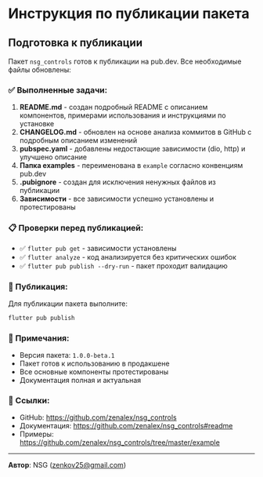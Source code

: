 # Инструкция по публикации пакета

## Подготовка к публикации

Пакет `nsg_controls` готов к публикации на pub.dev. Все необходимые файлы обновлены:

### ✅ Выполненные задачи:

1. **README.md** - создан подробный README с описанием компонентов, примерами использования и инструкциями по установке
2. **CHANGELOG.md** - обновлен на основе анализа коммитов в GitHub с подробным описанием изменений
3. **pubspec.yaml** - добавлены недостающие зависимости (dio, http) и улучшено описание
4. **Папка examples** - переименована в `example` согласно конвенциям pub.dev
5. **.pubignore** - создан для исключения ненужных файлов из публикации
6. **Зависимости** - все зависимости успешно установлены и протестированы

### 📋 Проверки перед публикацией:

- ✅ `flutter pub get` - зависимости установлены
- ✅ `flutter analyze` - код анализируется без критических ошибок
- ✅ `flutter pub publish --dry-run` - пакет проходит валидацию

### 🚀 Публикация:

Для публикации пакета выполните:

```bash
flutter pub publish
```

### 📝 Примечания:

- Версия пакета: `1.0.0-beta.1`
- Пакет готов к использованию в продакшене
- Все основные компоненты протестированы
- Документация полная и актуальная

### 🔗 Ссылки:

- GitHub: https://github.com/zenalex/nsg_controls
- Документация: https://github.com/zenalex/nsg_controls#readme
- Примеры: https://github.com/zenalex/nsg_controls/tree/master/example

---

**Автор**: NSG (zenkov25@gmail.com) 